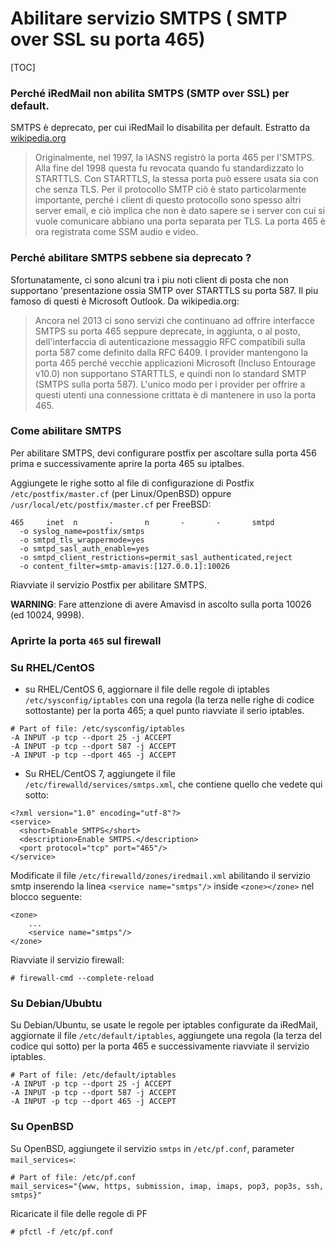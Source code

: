 # Abilitare servizio SMTPS ( SMTP over SSL su porta 465)

[TOC]

### Perché iRedMail non abilita SMTPS (SMTP over SSL) per default.

SMTPS è deprecato, per cui iRedMail lo disabilita per default.
Estratto da [wikipedia.org](https://it.wikipedia.org/wiki/SMTPS)

>Originalmente, nel 1997, la IASNS registrò la porta 465 per l'SMTPS. Alla fine del 1998 questa fu revocata quando fu standardizzato lo STARTTLS. Con STARTTLS, la stessa porta può essere usata sia con che senza TLS. Per il protocollo SMTP ciò è stato particolarmente importante, perché i client di questo protocollo sono spesso altri server email, e ciò implica che non è dato sapere se i server con cui si vuole comunicare abbiano una porta separata per TLS. La porta 465 è ora registrata come SSM audio e video.

### Perché abilitare SMTPS sebbene sia deprecato ?

Sfortunatamente, ci sono alcuni tra i piu noti client di posta che non supportano 'presentazione ossia SMTP over STARTTLS su porta 587. Il piu famoso di questi è Microsoft Outlook. Da wikipedia.org:

> Ancora nel 2013 ci sono servizi che continuano ad offrire interfacce SMTPS su porta 465 seppure deprecate, in aggiunta, o al posto, dell'interfaccia di autenticazione messaggio RFC compatibili sulla porta 587 come definito dalla RFC 6409. I provider mantengono la porta 465 perché vecchie applicazioni Microsoft (Incluso Entourage v10.0) non supportano STARTTLS, e quindi non lo standard SMTP (SMTPS sulla porta 587). L'unico modo per i provider per offrire a questi utenti una connessione crittata è di mantenere in uso la porta 465.

### Come abilitare SMTPS

Per abilitare SMTPS, devi configurare postfix per ascoltare sulla porta 456 prima e successivamente aprire la porta 465 su iptalbes.

Aggiungete le righe sotto al file di configurazione di Postfix `/etc/postfix/master.cf` (per Linux/OpenBSD) oppure `/usr/local/etc/postfix/master.cf` per FreeBSD:

```
465     inet  n       -       n       -       -       smtpd
  -o syslog_name=postfix/smtps
  -o smtpd_tls_wrappermode=yes
  -o smtpd_sasl_auth_enable=yes
  -o smtpd_client_restrictions=permit_sasl_authenticated,reject
  -o content_filter=smtp-amavis:[127.0.0.1]:10026
```

Riavviate il servizio Postfix per abilitare SMTPS.

__WARNING__: Fare attenzione di avere  Amavisd in ascolto sulla porta 10026 (ed 10024, 9998).

### Aprirte la porta `465` sul firewall

### Su RHEL/CentOS

* su RHEL/CentOS 6, aggiornare il file delle regole di iptables `/etc/sysconfig/iptables` con una regola (la terza nelle righe di codice sottostante) per la porta 465; a quel punto riavviate il serio iptables.

```
# Part of file: /etc/sysconfig/iptables
-A INPUT -p tcp --dport 25 -j ACCEPT
-A INPUT -p tcp --dport 587 -j ACCEPT
-A INPUT -p tcp --dport 465 -j ACCEPT
```

* Su RHEL/CentOS 7, aggiungete il file `/etc/firewalld/services/smtps.xml`, che contiene quello che vedete qui sotto:


```
<?xml version="1.0" encoding="utf-8"?>
<service>
  <short>Enable SMTPS</short>
  <description>Enable SMTPS.</description>
  <port protocol="tcp" port="465"/>
</service>
```

Modificate il file `/etc/firewalld/zones/iredmail.xml` abilitando il servizio smtp inserendo la linea `<service name="smtps"/>` inside `<zone></zone>`  nel blocco seguente:

```
<zone>
    ...
    <service name="smtps"/>
</zone>
```

Riavviate il servizio firewall:

```
# firewall-cmd --complete-reload
```

### Su Debian/Ububtu

Su Debian/Ubuntu, se usate le regole per iptables configurate da iRedMail, aggiornate il file `/etc/default/iptables`,  aggiungete una regola (la terza del codice qui sotto) per la porta 465 e successivamente riavviate il servizio iptables.

```
# Part of file: /etc/default/iptables
-A INPUT -p tcp --dport 25 -j ACCEPT
-A INPUT -p tcp --dport 587 -j ACCEPT
-A INPUT -p tcp --dport 465 -j ACCEPT
```

### Su OpenBSD

Su OpenBSD, aggiungete il servizio `smtps` in `/etc/pf.conf`, parameter `mail_services=`:

```
# Part of file: /etc/pf.conf
mail_services="{www, https, submission, imap, imaps, pop3, pop3s, ssh, smtps}"
```

Ricaricate il file delle regole di PF

```
# pfctl -f /etc/pf.conf
```
